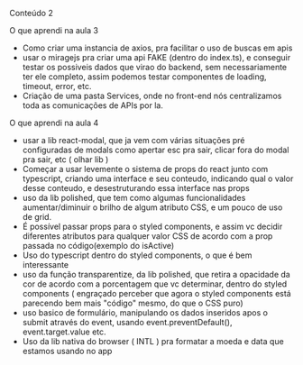 Conteúdo 2

O que aprendi na aula 3

- Como criar uma instancia de axios, pra facilitar o uso de buscas em apis
- usar o miragejs pra criar uma api FAKE (dentro do index.ts), e conseguir testar os possiveis dados que virao do backend, sem necessariamente ter ele completo, assim podemos testar componentes de loading, timeout, error, etc.
- Criação de uma pasta Services, onde no front-end nós centralizamos toda as comunicações de APIs por la.

O que aprendi na aula 4

- usar a lib react-modal, que ja vem com várias situações pré configuradas de modals como apertar esc pra sair, clicar fora do modal pra sair, etc ( olhar lib )
- Começar a usar levemente o sistema de props do react junto com typescript, criando uma interface e seu conteudo, indicando qual o valor desse conteudo, e desestruturando essa interface nas props
- uso da lib polished, que tem como algumas funcionalidades aumentar/diminuir o brilho de algum atributo CSS, e um pouco de uso de grid.
- É possível passar props para o styled components, e assim vc decidir diferentes atributos para qualquer valor CSS de acordo com a prop passada no código(exemplo do isActive)
- Uso do typescript dentro do styled components, o que é bem interessante
- uso da função transparentize, da lib polished, que retira a opacidade da cor de acordo com a porcentagem que vc determinar, dentro do styled components ( engraçado perceber que agora o styled components está parecendo bem mais "código" mesmo, do que o CSS puro)
- uso basico de formulário, manipulando os dados inseridos apos o submit através do event, usando event.preventDefault(), event.target.value etc.
- Uso da lib nativa do browser ( INTL ) pra formatar a moeda e data que estamos usando no app
